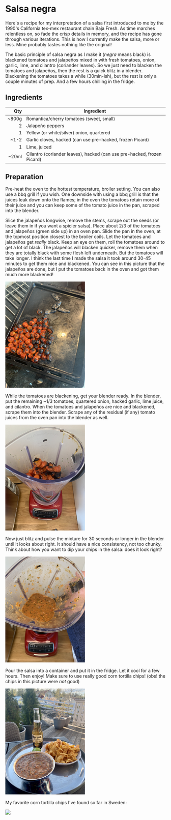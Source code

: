 # Salsa negra

Here's a recipe for my interpretation of a salsa first introduced to me by the 1990's California tex-mex restaurant chain Baja Fresh. As time marches relentless on, so fade the crisp details in memory, and the recipe has gone through various iterations. This is how I currently make the salsa, more or less. Mine probably tastes nothing like the original!

The basic principle of salsa negra as I make it (_negra_ means black) is blackened tomatoes and jalapeños mixed in with fresh tomatoes, onion, garlic, lime, and cilantro (coriander leaves). So we just need to blacken the tomatoes and jalapeños, then the rest is a quick blitz in a blender. Blackening the tomatoes takes a while (30min-ish), but the rest is only a couple minutes of prep. And a few hours chilling in the fridge.

## Ingredients

| Qty   | Ingredient                                                              |
|------:|-------------------------------------------------------------------------|
| ~800g | Romantica/cherry tomatoes (sweet, small)                                |
| 2     | Jalapeño peppers                                                        |
| 1     | Yellow (or white/silver) onion, quartered                               |
| ~1-2  | Garlic cloves, hacked (can use pre-hacked, frozen Picard)               |
| 1     | Lime, juiced                                                            |
| ~20ml | Cilantro (coriander leaves), hacked (can use pre-hacked, frozen Picard) |


## Preparation

Pre-heat the oven to the hottest temperature, broiler setting. You can also use a bbq grill if you wish. One downside with using a bbq grill is that the juices leak down onto the flames; in the oven the tomatoes retain more of their juice and you can keep some of the tomato juice in the pan, scraped into the blender.

Slice the jalapeños longwise, remove the stems, scrape out the seeds (or leave them in if you want a spicier salsa). Place about 2/3 of the tomatoes and jalapeños (green side up) in an oven pan. Slide the pan in the oven, at the topmost position closest to the broiler coils. Let the tomatoes and jalapeños get _really_ black. Keep an eye on them, roll the tomatoes around to get a lot of black. The jalapeños will blacken quicker, remove them when they are totally black with some flesh left underneath. But the tomatoes will take longer. I think the last time I made the salsa it took around 30-45 minutes to get them nice and blackened. You can see in this picture that the jalapeños are done, but I put the tomatoes back in the oven and got them much more blackened!

<img src="https://github.com/dfuchslin/content/raw/master/recipes/salsa-negra/not-enough-blackened.jpg" width="250" />

While the tomatoes are blackening, get your blender ready. In the blender, put the remaining ~1/3 tomatoes, quartered onion, hacked garlic, lime juice, and cilantro. When the tomatoes and jalapeños are nice and blackened,  scrape them into the blender. Scrape any of the residual (if any) tomato juices from the oven pan into the blender as well.

<img src="https://github.com/dfuchslin/content/raw/master/recipes/salsa-negra/blender-before.jpg" width="250" />

Now just blitz and pulse the mixture for 30 seconds or longer in the blender until it looks about right. It should have a nice consistency, not too chunky. Think about how you want to dip your chips in the salsa: does it look right?

<img src="https://github.com/dfuchslin/content/raw/master/recipes/salsa-negra/blender-after.jpg" width="250" />

Pour the salsa into a container and put it in the fridge. Let it cool for a few hours. Then enjoy! Make sure to use really good corn tortilla chips! (obs! the chips in this picture were _not_ good)

<img src="https://github.com/dfuchslin/content/raw/master/recipes/salsa-negra/enjoy.jpg" width="250" />

My favorite corn tortilla chips I've found so far in Sweden:

<img src="https://github.com/dfuchslin/content/raw/master/recipes/salsa-negra/chips.jpg" width="250" />
